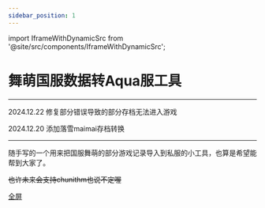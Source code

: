 ```yaml
---
sidebar_position: 1
---
```


import IframeWithDynamicSrc from '@site/src/components/IframeWithDynamicSrc';


# 舞萌国服数据转Aqua服工具

---

2024.12.22 修复部分错误导致的部分存档无法进入游戏

2024.12.20 添加落雪maimai存档转换

---

随手写的一个用来把国服舞萌的部分游戏记录导入到私服的小工具，也算是希望能帮到大家了。

~~也许未来会支持chunithm也说不定喔~~

[全屏](https://danieltoyama.github.io/MaiData2Aqua/maidatatrans.html)


<IframeWithDynamicSrc 
  lightModeSrc="https://danieltoyama.github.io/MaiData2Aqua/maidatatrans.html" 
  darkModeSrc="https://danieltoyama.github.io/MaiData2Aqua/maidatatrans.html?style=dark" 
  width="800" 
  height="800"  
  mobileHeight="840"
/>